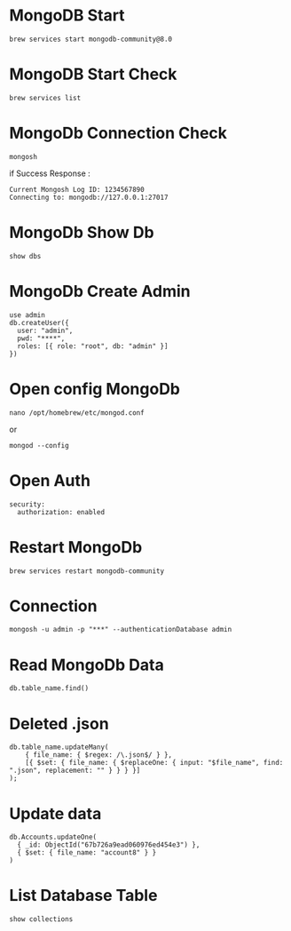 # MongoDB Start
```
brew services start mongodb-community@8.0
```

# MongoDB Start Check

```
brew services list
```

# MongoDb Connection Check

```
mongosh
```
if Success
Response : 

```
Current Mongosh Log ID: 1234567890
Connecting to: mongodb://127.0.0.1:27017
```
# MongoDb Show Db
```
show dbs
```

# MongoDb Create Admin
```
use admin
db.createUser({
  user: "admin",
  pwd: "****",
  roles: [{ role: "root", db: "admin" }]
})
```
# Open config MongoDb

```
nano /opt/homebrew/etc/mongod.conf

```
or 
```
mongod --config
```
# Open Auth
```
security:
  authorization: enabled
```
# Restart MongoDb
```
brew services restart mongodb-community
```

# Connection 
```
mongosh -u admin -p "***" --authenticationDatabase admin
```

# Read MongoDb Data 
```
db.table_name.find()
```
# Deleted .json

```
db.table_name.updateMany(
    { file_name: { $regex: /\.json$/ } },
    [{ $set: { file_name: { $replaceOne: { input: "$file_name", find: ".json", replacement: "" } } } }]
);
```

# Update data
```
db.Accounts.updateOne(
  { _id: ObjectId("67b726a9ead060976ed454e3") }, 
  { $set: { file_name: "account8" } }
)
```

# List Database Table

```
show collections

```
















